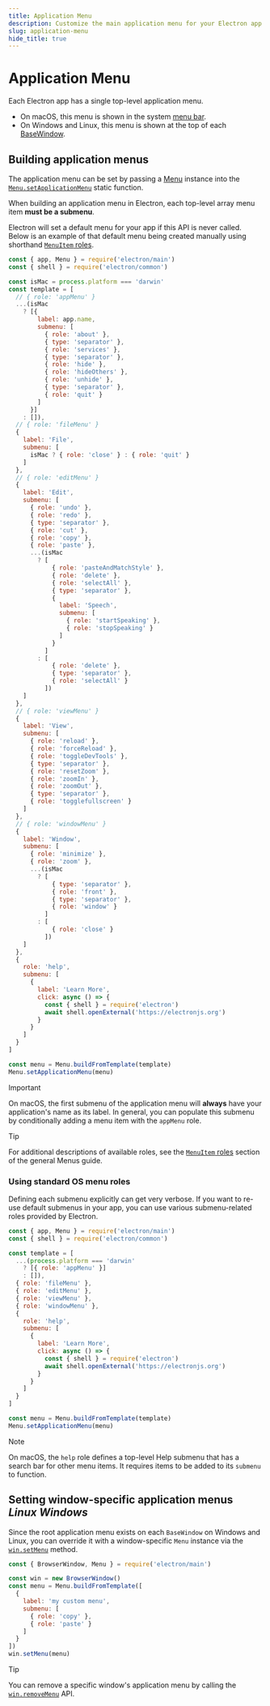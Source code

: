 ```yaml
---
title: Application Menu
description: Customize the main application menu for your Electron app
slug: application-menu
hide_title: true
---
```


# Application Menu

Each Electron app has a single top-level application menu.

* On macOS, this menu is shown in the system [menu bar](https://support.apple.com/en-ca/guide/mac-help/mchlp1446/mac).
* On Windows and Linux, this menu is shown at the top of each [BaseWindow](../api/base-window.md).

## Building application menus

The application menu can be set by passing a [Menu](../api/menu.md) instance into the
[`Menu.setApplicationMenu`](../api/menu.md#menusetapplicationmenumenu) static function.

When building an application menu in Electron, each top-level array menu item **must be a submenu**.

Electron will set a default menu for your app if this API is never called. Below is an example of
that default menu being created manually using shorthand [`MenuItem` roles](./menus.md#roles).

```js title='Manually creating the default menu' @ts-expect-error=[107]
const { app, Menu } = require('electron/main')
const { shell } = require('electron/common')

const isMac = process.platform === 'darwin'
const template = [
  // { role: 'appMenu' }
  ...(isMac
    ? [{
        label: app.name,
        submenu: [
          { role: 'about' },
          { type: 'separator' },
          { role: 'services' },
          { type: 'separator' },
          { role: 'hide' },
          { role: 'hideOthers' },
          { role: 'unhide' },
          { type: 'separator' },
          { role: 'quit' }
        ]
      }]
    : []),
  // { role: 'fileMenu' }
  {
    label: 'File',
    submenu: [
      isMac ? { role: 'close' } : { role: 'quit' }
    ]
  },
  // { role: 'editMenu' }
  {
    label: 'Edit',
    submenu: [
      { role: 'undo' },
      { role: 'redo' },
      { type: 'separator' },
      { role: 'cut' },
      { role: 'copy' },
      { role: 'paste' },
      ...(isMac
        ? [
            { role: 'pasteAndMatchStyle' },
            { role: 'delete' },
            { role: 'selectAll' },
            { type: 'separator' },
            {
              label: 'Speech',
              submenu: [
                { role: 'startSpeaking' },
                { role: 'stopSpeaking' }
              ]
            }
          ]
        : [
            { role: 'delete' },
            { type: 'separator' },
            { role: 'selectAll' }
          ])
    ]
  },
  // { role: 'viewMenu' }
  {
    label: 'View',
    submenu: [
      { role: 'reload' },
      { role: 'forceReload' },
      { role: 'toggleDevTools' },
      { type: 'separator' },
      { role: 'resetZoom' },
      { role: 'zoomIn' },
      { role: 'zoomOut' },
      { type: 'separator' },
      { role: 'togglefullscreen' }
    ]
  },
  // { role: 'windowMenu' }
  {
    label: 'Window',
    submenu: [
      { role: 'minimize' },
      { role: 'zoom' },
      ...(isMac
        ? [
            { type: 'separator' },
            { role: 'front' },
            { type: 'separator' },
            { role: 'window' }
          ]
        : [
            { role: 'close' }
          ])
    ]
  },
  {
    role: 'help',
    submenu: [
      {
        label: 'Learn More',
        click: async () => {
          const { shell } = require('electron')
          await shell.openExternal('https://electronjs.org')
        }
      }
    ]
  }
]

const menu = Menu.buildFromTemplate(template)
Menu.setApplicationMenu(menu)
```

> [!IMPORTANT]
> On macOS, the first submenu of the application menu will **always** have your application's name
> as its label. In general, you can populate this submenu by conditionally adding a menu item with
> the `appMenu` role.

> [!TIP]
> For additional descriptions of available roles, see the [`MenuItem` roles](./menus.md#roles)
> section of the general Menus guide.

### Using standard OS menu roles

Defining each submenu explicitly can get very verbose. If you want to re-use default submenus
in your app, you can use various submenu-related roles provided by Electron.

```js title='Using default roles for each submenu' @ts-expect-error=[26]
const { app, Menu } = require('electron/main')
const { shell } = require('electron/common')

const template = [
  ...(process.platform === 'darwin'
    ? [{ role: 'appMenu' }]
    : []),
  { role: 'fileMenu' },
  { role: 'editMenu' },
  { role: 'viewMenu' },
  { role: 'windowMenu' },
  {
    role: 'help',
    submenu: [
      {
        label: 'Learn More',
        click: async () => {
          const { shell } = require('electron')
          await shell.openExternal('https://electronjs.org')
        }
      }
    ]
  }
]

const menu = Menu.buildFromTemplate(template)
Menu.setApplicationMenu(menu)
```

> [!NOTE]
> On macOS, the `help` role defines a top-level Help submenu that has a search bar for
> other menu items. It requires items to be added to its `submenu` to function.

## Setting window-specific application menus _Linux_ _Windows_

Since the root application menu exists on each `BaseWindow` on Windows and Linux, you can override
it with a window-specific `Menu` instance via the [`win.setMenu`](../api/browser-window.md#winsetmenumenu-linux-windows) method.

```js title='Override a window's menu'
const { BrowserWindow, Menu } = require('electron/main')

const win = new BrowserWindow()
const menu = Menu.buildFromTemplate([
  {
    label: 'my custom menu',
    submenu: [
      { role: 'copy' },
      { role: 'paste' }
    ]
  }
])
win.setMenu(menu)
```

> [!TIP]
> You can remove a specific window's application menu by calling the
> [`win.removeMenu`](../api/base-window.md#winremovemenu-linux-windows) API.
